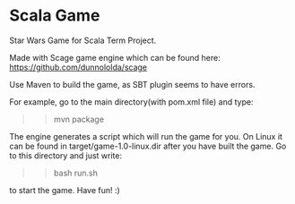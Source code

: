 # Scala Game

Star Wars Game for Scala Term Project.

Made with Scage game engine which can be found here: https://github.com/dunnololda/scage

Use Maven to build the game, as SBT plugin seems to have errors.

For example, go to the main directory(with pom.xml file) and type:

>> mvn package

The engine generates a script which will run the game for you.
On Linux it can be found in target/game-1.0-linux.dir after you have built the game.
Go to this directory and just write:

>> bash run.sh

to start the game. Have fun! :)